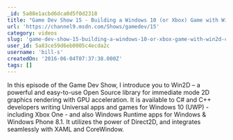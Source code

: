 ```yaml
---
_id: 5a88e1acbd6dca0d5f0d2318
title: "Game Dev Show 15 - Building a Windows 10 (or Xbox) Game with Win2D, C# and XAML"
url: 'https://channel9.msdn.com/Shows/gamedev/15'
category: videos
slug: 'game-dev-show-15-building-a-windows-10-or-xbox-game-with-win2d-c-and-xaml'
user_id: 5a83ce59d6eb0005c4ecda2c
username: 'bill-s'
createdOn: '2016-06-04T07:37:38.000Z'
tags: []
---
```


In this episode of the Game Dev Show, I introduce you to Win2D – a powerful and easy-to-use Open Source library for immediate mode 2D graphics rendering with GPU acceleration. It is available to C# and C++ developers writing Universal apps and games for Windows 10 (UWP) - including Xbox One - and also Windows Runtime apps for Windows &amp; Windows Phone 8.1. It utilizes the power of Direct2D, and integrates seamlessly with XAML and CoreWindow.
